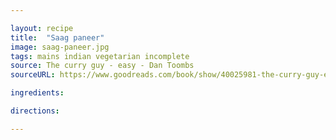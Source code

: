 ```yaml
---

layout: recipe
title:  "Saag paneer"
image: saag-paneer.jpg
tags: mains indian vegetarian incomplete
source: The curry guy - easy - Dan Toombs
sourceURL: https://www.goodreads.com/book/show/40025981-the-curry-guy-eas

ingredients:

directions:

---
```

